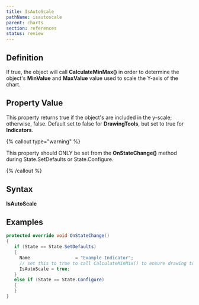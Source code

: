 ```yaml
---
title: IsAutoScale
pathName: isautoscale
parent: charts
section: references
status: review
---
```


## Definition

If true, the object will call **CalculateMinMax()** in order to determine the object's **MinValue** and **MaxValue** value used to scale the Y-axis of the chart.

## Property Value

This property returns true if the object's are included in the y-scale; otherwise, false. Default set to false for **DrawingTools**, but set to true for **Indicators**.

{% callout type="warning" %}

This property should ONLY be set from the **OnStateChange()** method during State.SetDefaults or State.Configure.

{% /callout %}

## Syntax

**IsAutoScale**

## Examples

```csharp
protected override void OnStateChange()
{
   if (State == State.SetDefaults)
   {         
     Name                 = "Example Indicator";         
     // set this to true to call CalculateMinMix() to ensure drawing tool is fully rendered in chart scale
     IsAutoScale = true;  
   }
   else if (State == State.Configure)
   {
   }
}
```

